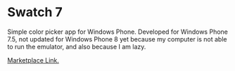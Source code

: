 # Swatch 7
Simple color picker app for Windows Phone. Developed for Windows Phone 7.5, not updated for Windows Phone 8 yet because my computer is not able to run the emulator, and also because I am lazy.

[Marketplace Link.](http://www.windowsphone.com/en-us/store/app/swatch-7-1/dca01efc-aaf9-4785-a165-642d8b8def34)